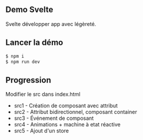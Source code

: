 ## Demo Svelte

Svelte développer app avec légèreté.

## Lancer la démo
  
```sh
$ npm i
$ npm run dev
```

## Progression

Modifier le src dans index.html

- src1 - Création de composant avec attribut
- src2 - Attribut bidirectionnel, composant container
- src3 - Événement de composant
- src4 - Animations + machine à etat réactive
- src5 - Ajout d'un store

